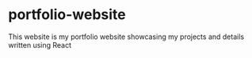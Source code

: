 # portfolio-website
This website is my portfolio website showcasing my projects and details written using React
